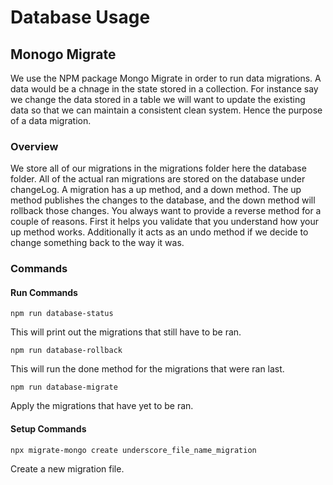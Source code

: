 # Database Usage

## Monogo Migrate
We use the NPM package Mongo Migrate in order to run data migrations. A data would be a chnage in the state stored in a collection. For instance say we change the data
stored in a table we will want to update the existing data so that we can maintain a consistent clean system. Hence the purpose of a data migration.

### Overview
We store all of our migrations in the migrations folder here the database folder. All of the actual ran migrations are stored on the database under
changeLog. A migration has a up method, and a down method. The up method publishes the changes to the database, and the down method will rollback those
changes. You always want to provide a reverse method for a couple of reasons. First it helps you validate that you understand how your up method works. Additionally it 
acts as an undo method if we decide to change something back to the way it was.

### Commands

#### Run Commands
```
npm run database-status
```
This will print out the migrations that still have to be ran.

```
npm run database-rollback
```
This will run the done method for the migrations that were ran last.

```
npm run database-migrate
```
Apply the migrations that have yet to be ran.

#### Setup Commands

```
npx migrate-mongo create underscore_file_name_migration
```
Create a new migration file. 
